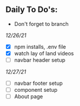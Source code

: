 ## Daily To Do's:
 - Don't forget to branch



*12/26/21*

- [x] npm installs, .env file
- [x] watch lay of land videos
- [ ] navbar header setup

*12/27/21*

- [ ] navbar footer setup
- [ ] component setup
- [ ] About page
